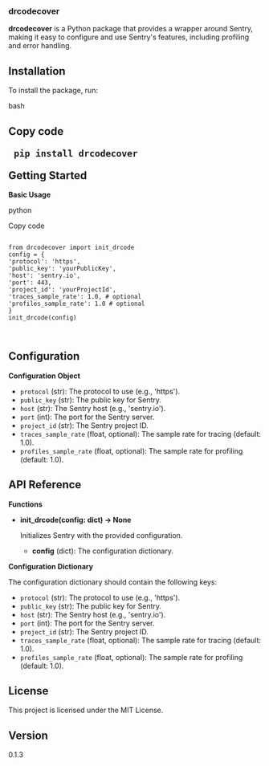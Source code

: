 <h3 id="drcodecover">drcodecover</h3>
<p><strong>drcodecover</strong> is a Python package that provides a wrapper around Sentry, making it easy to configure and use Sentry&#39;s features, including profiling and error handling.</p>
<h2 id="installation">Installation</h2>
<p>To install the package, run:</p>
<p>bash</p>
<h2 id="copy-code--pip-install-drcodecover--getting-started">Copy code
<pre><code class="language-const"> pip install drcodecover
</code></pre>
Getting Started</h2>
<p><strong>Basic Usage</strong></p>
<p>python</p>
<p>Copy code</p>
<pre><code class="language-const"> 
from drcodecover import init_drcode
config = {
'protocol': 'https',
'public_key': 'yourPublicKey',
'host': 'sentry.io',
'port': 443,
'project_id': 'yourProjectId',
'traces_sample_rate': 1.0, # optional
'profiles_sample_rate': 1.0 # optional
}
init_drcode(config)

</code></pre></p>

<h2 id="configuration">Configuration</h2>
<p><strong>Configuration Object</strong></p>
<ul>
<li><code>protocol</code> (str): The protocol to use (e.g., &#39;https&#39;).</li>
<li><code>public_key</code> (str): The public key for Sentry.</li>
<li><code>host</code> (str): The Sentry host (e.g., &#39;sentry.io&#39;).</li>
<li><code>port</code> (int): The port for the Sentry server.</li>
<li><code>project_id</code> (str): The Sentry project ID.</li>
<li><code>traces_sample_rate</code> (float, optional): The sample rate for tracing (default: 1.0).</li>
<li><code>profiles_sample_rate</code> (float, optional): The sample rate for profiling (default: 1.0).</li>
</ul>
<h2 id="api-reference">API Reference</h2>
<p><strong>Functions</strong></p>
<ul>
<li><p><strong>init_drcode(config: dict) -&gt; None</strong></p>
<p>Initializes Sentry with the provided configuration.</p>
<ul>
<li><strong>config</strong> (dict): The configuration dictionary.</li>
</ul>
</li>
</ul>
<p><strong>Configuration Dictionary</strong></p>
<p>The configuration dictionary should contain the following keys:</p>
<ul>
<li><code>protocol</code> (str): The protocol to use (e.g., &#39;https&#39;).</li>
<li><code>public_key</code> (str): The public key for Sentry.</li>
<li><code>host</code> (str): The Sentry host (e.g., &#39;sentry.io&#39;).</li>
<li><code>port</code> (int): The port for the Sentry server.</li>
<li><code>project_id</code> (str): The Sentry project ID.</li>
<li><code>traces_sample_rate</code> (float, optional): The sample rate for tracing (default: 1.0).</li>
<li><code>profiles_sample_rate</code> (float, optional): The sample rate for profiling (default: 1.0).</li>
</ul>
<h2 id="license">License</h2>
<p>This project is licensed under the MIT License.</p>
<h2 id="version">Version</h2>
<p>0.1.3</p>
